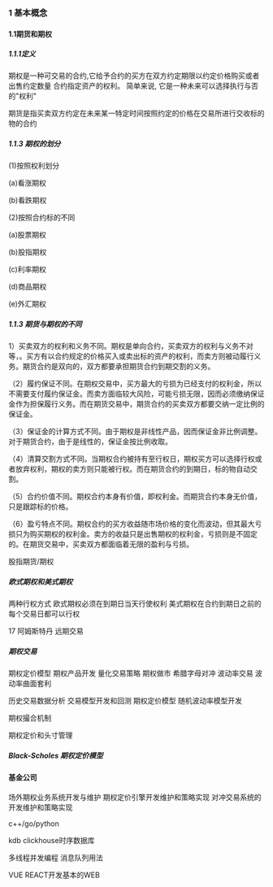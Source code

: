### 1 基本概念

#### 1.1期货和期权

##### 1.1.1定义

期权是一种可交易的合约,它给予合约的买方在双方约定期限以约定价格购买或者出售约定数量
合约指定资产的权利。 简单来说, 它是一种未来可以选择执行与否的"权利"

期货是指买卖双方约定在未来某一特定时间按照约定的价格在交易所进行交收标的物的合约



##### 1.1.3 期权的划分
(1)按照权利划分

(a)看涨期权

(b)看跌期权

(2)按照合约标的不同

(a)股票期权

(b)股指期权

(c)利率期权

(d)商品期权

(e)外汇期权


##### 1.1.3 期货与期权的不同

1）买卖双方的权利和义务不同。期权是单向合约，买卖双方的权利与义务不对等，。买方有以合约规定的价格买入或卖出标的资产的权利，而卖方则被动履行义务。期货合约是双向的，双方都要承担期货合约到期交割的义务。

（2）履约保证不同。在期权交易中，买方最大的亏损为已经支付的权利金，所以不需要支付履约保证金。而卖方面临较大风险，可能亏损无限，因而必须缴纳保证金作为担保履行义务。而在期货交易中，期货合约的买卖双方都要交纳一定比例的保证金。

（3）保证金的计算方式不同。由于期权是非线性产品，因而保证金非比例调整。对于期货合约，由于是线性的，保证金按比例收取。

（4）清算交割方式不同。当期权合约被持有至行权日，期权买方可以选择行权或者放弃权利，期权的卖方则只能被行权。而在期货合约的到期日，标的物自动交割。

（5）合约价值不同。期权合约本身有价值，即权利金。而期货合约本身无价值，只是跟踪标的价格。

（6）盈亏特点不同。期权合约的买方收益随市场价格的变化而波动，但其最大亏损只为购买期权的权利金。卖方的收益只是出售期权的权利金，亏损则是不固定的。在期货交易中，买卖双方都面临着无限的盈利与亏损。

股指期货/期权






##### 欧式期权和美式期权
两种行权方式  欧式期权必须在到期日当天行使权利 美式期权在合约到期日之前的每个交易日都可以行权

17 阿姆斯特丹 远期交易




##### 期权交易

期权定价模型  期权产品开发 量化交易策略 
期权做市 希腊字母对冲 波动率交易 波动率曲面套利 

历史交易数据分析 交易模型开发和回测 期权定价模型 随机波动率模型开发 

期权撮合机制 

期权定价和头寸管理 



##### Black-Scholes 期权定价模型






#### 基金公司 

场外期权业务系统开发与维护
期权定价引擎开发维护和策略实现
对冲交易系统的开发维护和策略实现

c++/go/python


kdb clickhouse时序数据库


多线程并发编程  消息队列用法

VUE REACT开发基本的WEB










